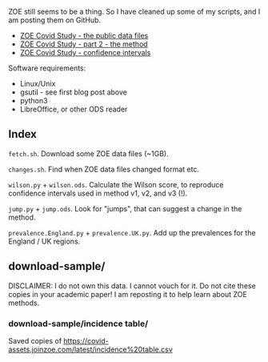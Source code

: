 ZOE still seems to be a thing.  So I have cleaned up some of my scripts,
and I am posting them on GitHub.

 * [ZOE Covid Study - the public data files][blog-1]
 * [ZOE Covid Study - part 2 - the method][blog-2]
 * [ZOE Covid Study - confidence intervals][blog-3]

[blog-1]: https://sourcejedi.github.io/2022/01/31/zoe-covid-study.html
[blog-2]: https://sourcejedi.github.io/2022/02/02/zoe-covid-study-part-2-methods.html
[blog-3]: https://sourcejedi.github.io/2022/02/27/zoe-covid-confidence-intervals.html

Software requirements:
 * Linux/Unix
 * gsutil - see first blog post above
 * python3
 * LibreOffice, or other ODS reader

## Index

`fetch.sh`. Download some ZOE data files (~1GB).

`changes.sh`. Find when ZOE data files changed format etc.

`wilson.py` + `wilson.ods`. Calculate the Wilson score, to reproduce confidence intervals used in method v1, v2, and v3 (!).

`jump.py` + `jump.ods`. Look for "jumps", that can suggest a change in the method.

`prevalence.England.py` + `prevalence.UK.py`. Add up the prevalences for the England / UK regions.

## download-sample/

DISCLAIMER: I do not own this data.  I cannot vouch for it.  Do not cite these copies in your academic paper!  I am reposting it to help learn about ZOE methods.

### download-sample/incidence table/

Saved copies of https://covid-assets.joinzoe.com/latest/incidence%20table.csv
